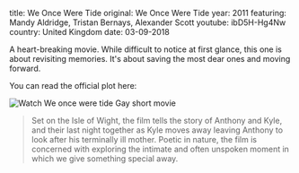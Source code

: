 title: We Once Were Tide
original: We Once Were Tide
year: 2011
featuring: Mandy Aldridge, Tristan Bernays, Alexander Scott 
youtube: ibD5H-Hg4Nw
country: United Kingdom
date: 03-09-2018

A heart-breaking movie. While difficult to notice at first glance, this one is about revisiting memories. It's about saving the most dear ones and moving forward.

You can read the official plot here:

![Watch We once were tide Gay short movie]({filename}/images/weonceweretide.jpg)

 > Set on the Isle of Wight, the film tells the story of Anthony and Kyle,  and their last night together as Kyle moves away leaving Anthony to look  after his terminally ill mother. Poetic in nature, the film is  concerned with exploring the intimate and often unspoken moment in which  we give something special away. 